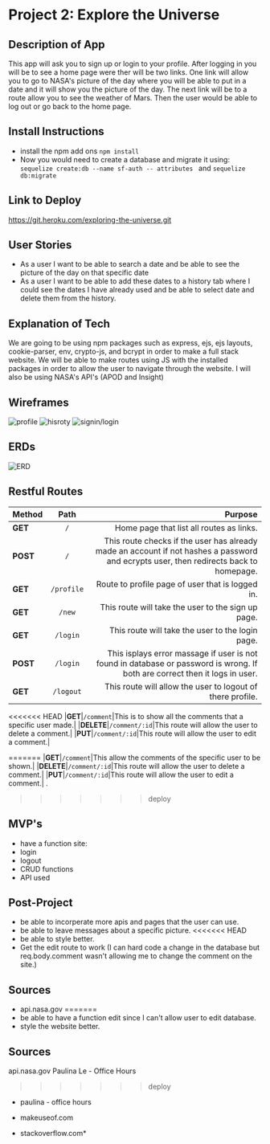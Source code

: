 # Project 2: Explore the Universe

## Description of App 
This app will ask you to sign up or login to your profile. After logging in you will be to see a home page were ther will be two links. One link will allow you to go to NASA's picture of the day where you will be able to put in a date and it will show you the picture of the day. The next link will be to a route allow you to see the weather of Mars. Then the user would be able to log out or go back to the home page.

## Install Instructions
* install the npm add ons `npm install`
* Now you would need to create a database and migrate it using: `sequelize create:db --name sf-auth -- attributes ` and `sequelize db:migrate`
## Link to Deploy
https://git.heroku.com/exploring-the-universe.git
## User Stories
* As a user I want to be able to search a date and be able to see the picture of the day on that specific date
* As a user I want to be able to add these dates to a history tab where I could see the dates I have already used and be able to select date and delete them from the history.
## Explanation of Tech
We are going to be using npm packages such as express, ejs, ejs layouts, cookie-parser, env, crypto-js, and bcrypt in order to make a full stack website. We will be able to make routes using JS with the installed packages in order to allow the user to navigate through the website. I will also be using NASA's API's (APOD and Insight) 
## Wireframes
![profile](img/Page1.png)
![hisroty](img/Page3.png)
![signin/login](img/Page4.png)
## ERDs

![ERD](ERD.drawio.png)

## Restful Routes
| Method | Path | Purpose |
|:-------|:-----:|--------:|
|**GET**|`/`| Home page that list all routes as links.|
|**POST**|`/`|This route checks if the user has already made an account if not hashes a password and ecrypts user, then redirects back to homepage.| 
|**GET**|`/profile`| Route to profile page of user that is logged in.|
|**GET**|`/new`| This route will take the user to the sign up page.|
|**GET**|`/login`|This route will take the user to the login page.|
|**POST**|`/login`|This isplays error massage if user is not found in database or password is wrong. If both are correct then it logs in user.
|**GET**|`/logout`|This route will allow the user to logout of there profile.|
<<<<<<< HEAD
|**GET**|`/comment`|This is to show all the comments that a specific user made.|
|**DELETE**|`/comment/:id`|This route will allow the user to delete a comment.|
|**PUT**|`/comment/:id`|This route will allow the user to edit a comment.|

=======
|**GET**|`/comment`|This allow the comments of the specific user to be shown.|
|**DELETE**|`/comment/:id`|This route will allow the user to delete a comment.|
|**PUT**|`/comment/:id`|This route will allow the user to edit a comment.|
.
>>>>>>> deploy

## MVP's
* have a function site:
* login
* logout 
* CRUD  functions
* API used

## Post-Project
* be able to incorperate more apis and pages that the user can use.
* be able to leave messages about a specific picture.
<<<<<<< HEAD
* be able to style better.
* Get the edit route to work (I can hard code a change in the database but req.body.comment wasn't allowing me to change the comment on the site.)
## Sources
* api.nasa.gov
=======
* be able to have a function edit since I can't allow user to edit database.
* style the website better.
## Sources
api.nasa.gov
Paulina Le - Office Hours
>>>>>>> deploy

* paulina - office hours

* makeuseof.com

* stackoverflow.com*